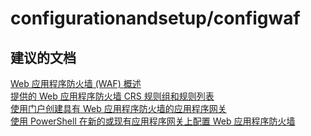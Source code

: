 <properties
    pageTitle="configurationandsetup/configwaf"
    description="configurationandsetup/configwaf"
    service="microsoft.network"
    resource="applicationgateways"
    authors="radwiv"
    displayOrder=""
    selfHelpType="generic"
    supportTopicIds="32582831"
    resourceTags=""
    productPesIds="15922"
    cloudEnvironments="public"
/>


# <a name="configurationandsetupconfigwaf"></a>configurationandsetup/configwaf

## <a name="recommended-documents"></a>**建议的文档**

[Web 应用程序防火墙 (WAF) 概述](https://docs.microsoft.com/azure/application-gateway/application-gateway-web-application-firewall-overview)<br>
[提供的 Web 应用程序防火墙 CRS 规则组和规则列表](https://docs.microsoft.com/azure/application-gateway/application-gateway-crs-rulegroups-rules)<br>
[使用门户创建具有 Web 应用程序防火墙的应用程序网关](https://docs.microsoft.com/azure/application-gateway/application-gateway-web-application-firewall-portal)<br>
[使用 PowerShell 在新的或现有应用程序网关上配置 Web 应用程序防火墙](https://docs.microsoft.com/azure/application-gateway/application-gateway-web-application-firewall-powershell)

